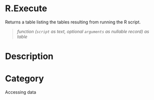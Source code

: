 ﻿# R.Execute
Returns a table listing the tables resulting from running the R script.
> _function (<code>script</code> as text, optional <code>arguments</code> as nullable record) as table_
# Description 

# Category 
Accessing data
